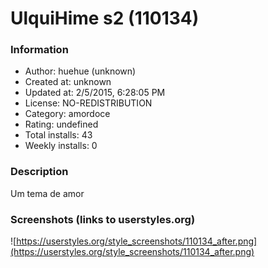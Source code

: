 # UlquiHime s2 (110134)

### Information
- Author: huehue (unknown)
- Created at: unknown
- Updated at: 2/5/2015, 6:28:05 PM
- License: NO-REDISTRIBUTION
- Category: amordoce
- Rating: undefined
- Total installs: 43
- Weekly installs: 0


### Description
Um tema de amor


### Screenshots (links to userstyles.org)
![https://userstyles.org/style_screenshots/110134_after.png](https://userstyles.org/style_screenshots/110134_after.png)


